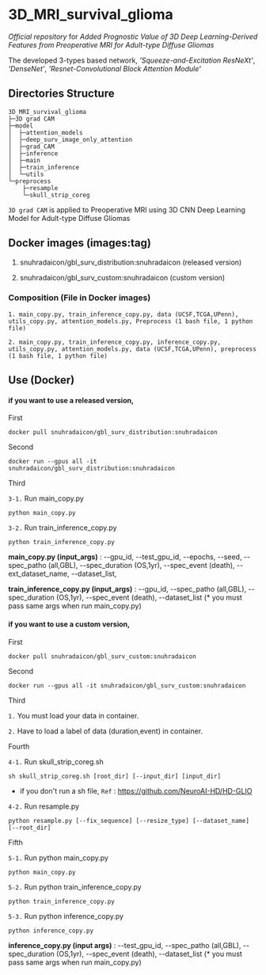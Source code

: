 # 3D_MRI_survival_glioma
*Official repository* for *Added Prognostic Value of 3D Deep Learning-Derived Features from Preoperative MRI for Adult-type Diffuse Gliomas*

The developed 3-types based network, *'Squeeze-and-Excitation ResNeXt'*, *'DenseNet'*, *'Resnet-Convolutional Block Attention Module'*

## Directories Structure

    3D_MRI_survival_glioma
    ├─3D grad CAM
    ├─model
    │  ├─attention_models
    │  ├─deep_surv_image_only_attention
    │  ├─grad_CAM
    │  ├─inference
    │  ├─main
    │  ├─train_inference
    │  └─utils
    └─preprocess
        ├─resample
        └─skull_strip_coreg

```3D grad CAM``` is applied to Preoperative MRI using 3D CNN Deep Learning Model for Adult-type Diffuse Gliomas

## Docker images (images:tag)
1. snuhradaicon/gbl_surv_distribution:snuhradaicon (released version)  
  

2. snuhradaicon/gbl_surv_custom:snuhradaicon (custom version)


### Composition (File in Docker images)  

```1. main_copy.py, train_inference_copy.py, data (UCSF,TCGA,UPenn), utils_copy.py, attention_models.py, Preprocess (1 bash file, 1 python file)```  
  

```2. main_copy.py, train_inference_copy.py, inference_copy.py, utils_copy.py, attention_models.py, data (UCSF,TCGA,UPenn), preprocess (1 bash file, 1 python file)```


## Use (Docker)
#### if you want to use a released version,


First
    
    docker pull snuhradaicon/gbl_surv_distribution:snuhradaicon

Second

    docker run --gpus all -it snuhradaicon/gbl_surv_distribution:snuhradaicon
  

Third  
  

```3-1.``` Run main_copy.py

    python main_copy.py 
  

```3-2.``` Run train_inference_copy.py

    python train_inference_copy.py

**main_copy.py (input_args)** : --gpu_id, --test_gpu_id, --epochs, --seed, --spec_patho (all,GBL), --spec_duration (OS,1yr), --spec_event (death), --ext_dataset_name, --dataset_list,

**train_inference_copy.py (input_args)** : --gpu_id, --spec_patho (all,GBL), --spec_duration (OS,1yr), --spec_event (death), --dataset_list (* you must pass same args when run main_copy.py)


#### if you want to use a custom version,  
  

First
    
    docker pull snuhradaicon/gbl_surv_custom:snuhradaicon
  

Second
    
    docker run --gpus all -it snuhradaicon/gbl_surv_custom:snuhradaicon
  

Third


```1.``` You must load your data in container.


```2.``` Have to load a label of data (duration,event) in container.  


Fourth


```4-1.``` Run skull_strip_coreg.sh

    sh skull_strip_coreg.sh [root_dir] [--input_dir] [input_dir]
    
* if you don't run a sh file, ```Ref``` : <https://github.com/NeuroAI-HD/HD-GLIO>


```4-2.``` Run resample.py

    python resample.py [--fix_sequence] [--resize_type] [--dataset_name] [--root_dir]
  
  
Fifth


```5-1.``` Run python main_copy.py

    python main_copy.py
 

```5-2.``` Run python train_inference_copy.py

    python train_inference_copy.py


```5-3.``` Run python inference_copy.py

    python inference_copy.py

**inference_copy.py (input args)** : --test_gpu_id, --spec_patho (all,GBL), --spec_duration (OS,1yr), --spec_event (death), --dataset_list (* you must pass same args when run main_copy.py)